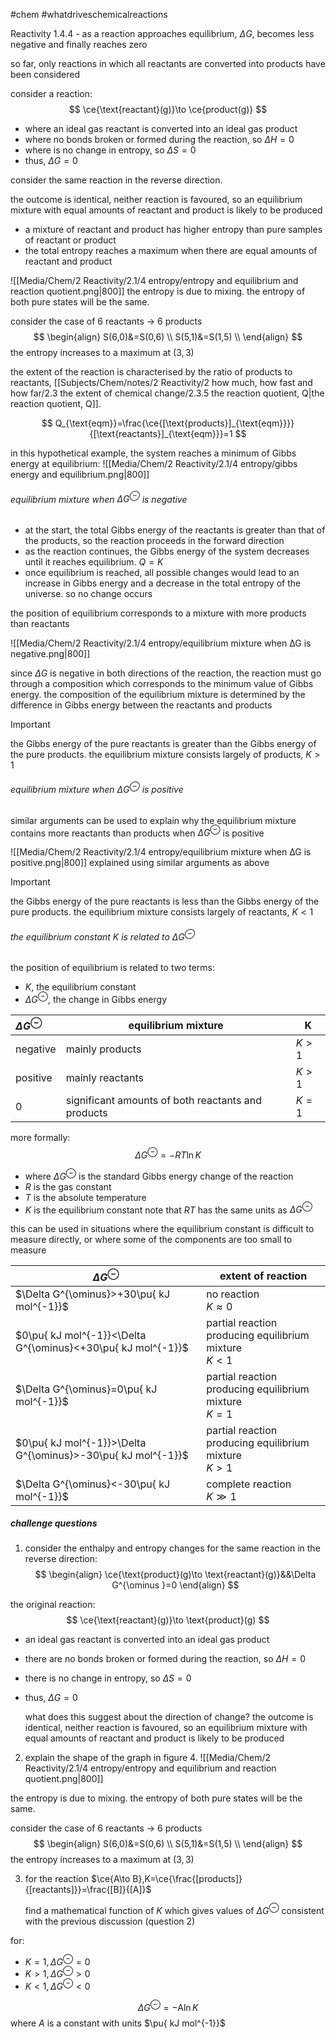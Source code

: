#chem #whatdriveschemicalreactions

Reactivity 1.4.4 - as a reaction approaches equilibrium, $\Delta G$, becomes less negative and finally reaches zero

so far, only reactions in which all reactants are converted into products have been considered

consider a reaction:
$$
\ce{\text{reactant}(g)}\to \ce{product(g)}
$$
- where an ideal gas reactant is converted into an ideal gas product
- where no bonds broken or formed during the reaction, so $\Delta H=0$
- where is no change in entropy, so $\Delta S=0$
- thus, $\Delta G=0$

consider the same reaction in the reverse direction.

the outcome is identical, neither reaction is favoured, so an equilibrium mixture with equal amounts of reactant and product is likely to be produced

- a mixture of reactant and product has higher entropy than pure samples of reactant or product
- the total entropy reaches a maximum when there are equal amounts of reactant and product

![[Media/Chem/2 Reactivity/2.1/4 entropy/entropy and equilibrium and reaction quotient.png|800]]
the entropy is due to mixing. the entropy of both pure states will be the same.

consider the case of 6 reactants $\to$ 6 products
$$
\begin{align}
S(6,0)&=S(0,6) \\
S(5,1)&=S(1,5) \\
\end{align}
$$
the entropy increases to a maximum at $(3,3)$

the extent of the reaction is characterised by the ratio of products to reactants, [[Subjects/Chem/notes/2 Reactivity/2 how much, how fast and how far/2.3 the extent of chemical change/2.3.5 the reaction quotient, Q|the reaction quotient, Q]].

$$
Q_{\text{eqm}}=\frac{\ce{[\text{products}]_{\text{eqm}}}}{[\text{reactants}]_{\text{eqm}}}=1
$$

in this hypothetical example, the system reaches a minimum of Gibbs energy at equilibrium:
![[Media/Chem/2 Reactivity/2.1/4 entropy/gibbs energy and equilibrium.png|800]]

###### equilibrium mixture when $\Delta G^{\ominus}$ is negative
- at the start, the total Gibbs energy of the reactants is greater than that of the products, so the reaction proceeds in the forward direction
- as the reaction continues, the Gibbs energy of the system decreases until it reaches equilibrium. $Q=K$
- once equilibrium is reached, all possible changes would lead to an increase in Gibbs energy and a decrease in the total entropy of the universe. so no change occurs

the position of equilibrium corresponds to a mixture with more products than reactants

![[Media/Chem/2 Reactivity/2.1/4 entropy/equilibrium mixture when ∆G is negative.png|800]]

since $\Delta G$ is negative in both directions of the reaction, the reaction must go through a composition which corresponds to the minimum value of Gibbs energy. the composition of the equilibrium mixture is determined by the difference in Gibbs energy between the reactants and products

> [!important] 
> the Gibbs energy of the pure reactants is greater than the Gibbs energy of the pure products. the equilibrium mixture consists largely of products, $K>1$

###### equilibrium mixture when $\Delta G^{\ominus}$ is positive

similar arguments can be used to explain why the equilibrium mixture contains more reactants than products when $\Delta G^{\ominus}$ is positive

![[Media/Chem/2 Reactivity/2.1/4 entropy/equilibrium mixture when ∆G is positive.png|800]]
explained using similar arguments as above
> [!important] 
> the Gibbs energy of the pure reactants is less than the Gibbs energy of the pure products. the equilibrium mixture consists largely of reactants, $K<1$

###### the equilibrium constant $K$ is related to $\Delta G^{\ominus}$
the position of equilibrium is related to two terms:
- $K$, the equilibrium constant
- $\Delta G^{\ominus}$, the change in Gibbs energy

| $\Delta G^{\ominus}$ | equilibrium mixture                                | K     |
| :------------------- | -------------------------------------------------- | ----- |
| negative             | mainly products                                    | $K>1$ |
| positive             | mainly reactants                                   | $K>1$ |
| 0                    | significant amounts of both reactants and products | $K=1$ |

more formally:
$$\Delta G^{\ominus}=-RT\ln K$$
- where $\Delta G^{\ominus}$ is the standard Gibbs energy change of the reaction
- $R$ is the gas constant
- $T$ is the absolute temperature
- $K$ is the equilibrium constant
note that $RT$ has the same units as $\Delta G^{\ominus}$

this can be used in situations where the equilibrium constant is difficult to measure directly, or where some of the components are too small to measure

| $\Delta G^{\ominus}$                                         | extent of reaction                                      |
| ------------------------------------------------------------ | ------------------------------------------------------- |
| $\Delta G^{\ominus}>+30\pu{ kJ mol^{-1}}$                    | no reaction<br>$K\approx 0$                             |
| $0\pu{ kJ mol^{-1}}<\Delta G^{\ominus}<+30\pu{ kJ mol^{-1}}$ | partial reaction producing equilibrium mixture<br>$K<1$ |
| $\Delta G^{\ominus}=0\pu{ kJ mol^{-1}}$                      | partial reaction producing equilibrium mixture<br>$K=1$ |
| $0\pu{ kJ mol^{-1}}>\Delta G^{\ominus}>-30\pu{ kJ mol^{-1}}$ | partial reaction producing equilibrium mixture<br>$K>1$ |
| $\Delta G^{\ominus}<-30\pu{ kJ mol^{-1}}$                    | complete reaction<br>$K\gg 1$                           |
##### challenge questions
1. consider the enthalpy and entropy changes for the same reaction in the reverse direction:
$$
\begin{align}
\ce{\text{product}(g)\to \text{reactant}(g)}&&\Delta G^{\ominus }=0
\end{align}
$$
	
the original reaction:
$$
\ce{\text{reactant}(g)}\to \text{product}(g)
$$
- an ideal gas reactant is converted into an ideal gas product
- there are no bonds broken or formed during the reaction, so $\Delta H=0$
- there is no change in entropy, so $\Delta S=0$
- thus, $\Delta G=0$

	what does this suggest about the direction of change?
	the outcome is identical, neither reaction is favoured, so an equilibrium mixture with equal amounts of reactant and product is likely to be produced

2. explain the shape of the graph in figure 4. ![[Media/Chem/2 Reactivity/2.1/4 entropy/entropy and equilibrium and reaction quotient.png|800]]

the entropy is due to mixing. the entropy of both pure states will be the same.

consider the case of 6 reactants $\to$ 6 products
$$
\begin{align}
S(6,0)&=S(0,6) \\
S(5,1)&=S(1,5) \\
\end{align}
$$
the entropy increases to a maximum at $(3,3)$

3. for the reaction $\ce{A\to B},K=\ce{\frac{[products]}{[reactants]}}=\frac{[B]}{[A]}$

	find a mathematical function of $K$ which gives values of $\Delta G^{\ominus}$ consistent with the previous discussion (question 2)

for:
- $K=1,\Delta G^{\ominus}=0$
- $K>1,\Delta G^{\ominus}>0$
- $K<1,\Delta G^{\ominus}<0$

$$
\Delta G^{\ominus }=-\mathrm{A}\ln K
$$
where $A$ is a constant with units $\pu{ kJ mol^{-1}}$